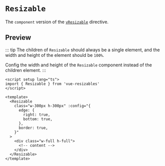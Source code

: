 <script setup>
import Resizable from '../components/components/Resizable.vue'
</script>

# `Resizable`

The `component` version of the [`vResizable`](/directives/) directive.

## Preview

<Resizable />

::: tip
The children of `Resizable` should always be a single element, and the width and height of the element should be `100%`.

Config the width and height of the `Resizable` component instead of the children element.
:::

```vue
<script setup lang="ts">
import { Resizable } from 'vue-resizables'
</script>

<template>
  <Resizable
    class="w-300px h-300px" :config="{
      edge: {
        right: true,
        bottom: true,
      },
      border: true,
    }"
  >
    <div class="w-full h-full">
      <!-- content -->
    </div>
  </Resizable>
</template>
```